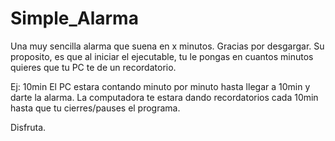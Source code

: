 # Simple_Alarma
Una muy sencilla alarma que suena en x minutos.
Gracias por desgargar.
Su proposito, es que al iniciar el ejecutable, tu le pongas en cuantos minutos quieres que tu PC te de un recordatorio.

Ej:
10min
El PC estara contando minuto por minuto hasta llegar a 10min y darte la alarma.
La computadora te estara dando recordatorios cada 10min hasta que tu cierres/pauses el programa.

Disfruta.
